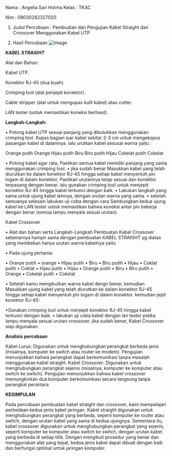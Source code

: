 Nama : Angelia Sari Hotma
Kelas : TK4C

Nim : 09030282327020

1. Judul Percobaan : Pembuatan dan Pengujian Kabel Straight dan Crossover Menggunakan Kabel UTP

2. Hasil Percobaan
![Image](https://github.com/user-attachments/assets/da58b723-f770-46a8-8821-7b0d17b749b3)

***KABEL STRAIGHT***


Alat dan Bahan:

Kabel UTP.

Konektor RJ-45 (dua buah).

Crimping tool (alat penjepit konektor).

Cable stripper (alat untuk mengupas kulit kabel) atau cutter.

LAN tester (untuk memastikan koneksi berhasil).

**Langkah-Langkah:**

• Potong kabel UTP sesuai panjang yang dibutuhkan menggunakan crimping tool.
Kupas bagian luar kabel sekitar 2-3 cm untuk mengekspos pasangan kabel di dalamnya.
lalu urutkan kabel sesusai warna yaitu :

Orange putih
Orange
Hijau putih
Biru
Biru putih
Hijau
Cokelat putih
Cokelat

• Potong kabel agar rata, Pastikan semua kabel memiliki panjang yang sama menggunakan crimping tool.
• jika sudah benar Masukkan kabel yang telah diurutkan ke dalam konektor RJ-45 hingga setiap kabel menyentuh pin logam di dalam konektor, Pastikan urutannya tetap sesuai dan konektor terpasang dengan benar. lalu gunakan crimping tool untuk menjepit konektor RJ-45 hingga kabel terkunci dengan baik.
• Lakukan langkah yang sama untuk ujung kabel lainnya, dengan urutan warna yang sama.
• setelah semuanya selesain lakukan uji coba dengan cara Sambungkan kedua ujung kabel ke LAN tester untuk memastikan bahwa koneksi antar pin bekerja dengan benar (semua lampu menyala sesuai urutan).


Kabel Crossover

• Alat dan bahan serta Langkah-Langkah Pembuatan Kabel Crossover sebenarnya hampir sama
  dengan pembuatan KABEL STRAIGHT yg diatas yang membekan hanya urutan warna kabelnya yaitu

• Pada ujung pertama: 

• Oranye putih
• orange
• Hijau putih
• Biru
• Biru putih
• Hijau
• Coklat putih
• Coklat
• Hijau putih
• Hijau
• Orange putih
• Biru
• Biru putih
• Orange
• Cokelat putih
• Cokelat


• Setelah kamu mengikutkan warna kabel dengn benar, kemudian Masukkan ujung kabel yang telah diurutkan ke dalam konektor RJ-45 hingga setiap kabel menyentuh pin logam di dalam konektor.
  kemudian jepit konektor RJ-45: 

•Gunakan crimping tool untuk menjepit konektor RJ-45 hingga kabel terkunci dengan baik.
• lakukan uji coba kabel dengan lan tester pstika lampu menyala sesuai urutan crossover.
jika sudah benar, Kabel Crossover siap digunakan.

**Analisis percobaan**

Kabel Lurus:
Digunakan untuk menghubungkan perangkat berbeda jenis (misalnya, komputer ke switch atau router ke modem).
Pengujian menunjukkan bahwa perangkat dapat berkomunikasi tanpa masalah menggunakan kabel straight.
Kabel Crossover:
Digunakan untuk menghubungkan perangkat sejenis (misalnya, komputer ke komputer atau switch ke switch).
Pengujian menunjukkan bahwa kabel crossover memungkinkan dua komputer berkomunikasi secara langsung tanpa perangkat perantara.

**KESIMPULAN**

Pada percobaan pembuatan kabel straight dan crossover, kami mempelajari perbedaan kedua jenis kabel jaringan. 
Kabel straight digunakan untuk menghubungkan perangkat yang berbeda, seperti komputer ke router atau switch, dengan urutan kabel yang sama di kedua ujungnya.
Sementara itu, kabel crossover digunakan untuk menghubungkan perangkat yang sejenis, seperti komputer ke komputer atau switch ke switch, dengan urutan kabel yang berbeda di setiap titik.
Dengan mengikuti prosedur yang benar dan menggunakan alat yang tepat, kedua jenis kabel dapat dibuat dengan baik dan berfungsi optimal untuk jaringan komputer.
